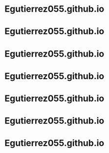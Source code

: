 # Egutierrez055.github.io
# Egutierrez055.github.io
# Egutierrez055.github.io
# Egutierrez055.github.io
# Egutierrez055.github.io
# Egutierrez055.github.io
# Egutierrez055.github.io

